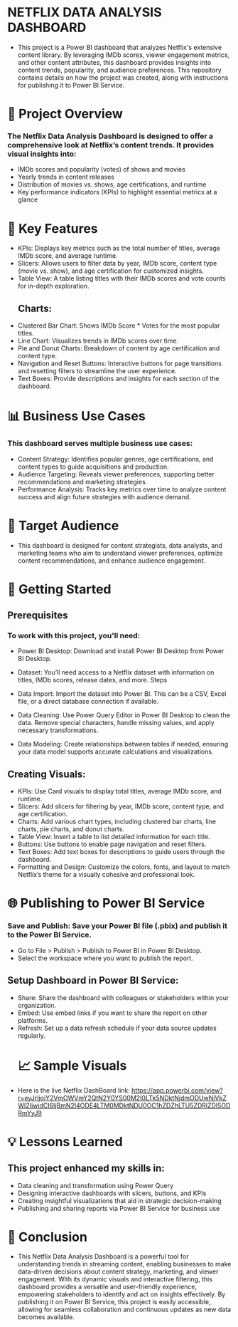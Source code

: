 # NETFLIX DATA ANALYSIS DASHBOARD
- This project is a Power BI dashboard that analyzes Netflix's extensive content library. By leveraging IMDb scores, viewer engagement metrics, and other content attributes, this dashboard provides insights into content trends, popularity, and audience preferences. This repository contains details on how the project was created, along with instructions for publishing it to Power BI Service.

# 📌 Project Overview
### The Netflix Data Analysis Dashboard is designed to offer a comprehensive look at Netflix’s content trends. It provides visual insights into:

- IMDb scores and popularity (votes) of shows and movies
- Yearly trends in content releases
- Distribution of movies vs. shows, age certifications, and runtime
- Key performance indicators (KPIs) to highlight essential metrics at a glance
# 🎯 Key Features
- KPIs: Displays key metrics such as the total number of titles, average IMDb score, and average runtime.
- Slicers: Allows users to filter data by year, IMDb score, content type (movie vs. show), and age certification for customized insights.
- Table View: A table listing titles with their IMDb scores and vote counts for in-depth exploration.
  ## Charts:
- Clustered Bar Chart: Shows IMDb Score * Votes for the most popular titles.
- Line Chart: Visualizes trends in IMDb scores over time.
- Pie and Donut Charts: Breakdown of content by age certification and content type.
- Navigation and Reset Buttons: Interactive buttons for page transitions and resetting filters to streamline the user experience.
- Text Boxes: Provide descriptions and insights for each section of the dashboard.
# 📊 Business Use Cases
### This dashboard serves multiple business use cases:

- Content Strategy: Identifies popular genres, age certifications, and content types to guide acquisitions and production.
- Audience Targeting: Reveals viewer preferences, supporting better recommendations and marketing strategies.
- Performance Analysis: Tracks key metrics over time to analyze content success and align future strategies with audience demand.
# 🎯 Target Audience
- This dashboard is designed for content strategists, data analysts, and marketing teams who aim to understand viewer preferences, optimize content recommendations, and enhance audience engagement.

# 🚀 Getting Started
## Prerequisites
### To work with this project, you'll need:

- Power BI Desktop: Download and install Power BI Desktop from Power BI Desktop.
- Dataset: You’ll need access to a Netflix dataset with information on titles, IMDb scores, release dates, and more.
Steps
- Data Import: Import the dataset into Power BI. This can be a CSV, Excel file, or a direct database connection if available.

- Data Cleaning: Use Power Query Editor in Power BI Desktop to clean the data. Remove special characters, handle missing values, and apply necessary transformations.

- Data Modeling: Create relationships between tables if needed, ensuring your data model supports accurate calculations and visualizations.

## Creating Visuals:

- KPIs: Use Card visuals to display total titles, average IMDb score, and runtime.
- Slicers: Add slicers for filtering by year, IMDb score, content type, and age certification.
- Charts: Add various chart types, including clustered bar charts, line charts, pie charts, and donut charts.
- Table View: Insert a table to list detailed information for each title.
- Buttons: Use buttons to enable page navigation and reset filters.
- Text Boxes: Add text boxes for descriptions to guide users through the dashboard.
- Formatting and Design: Customize the colors, fonts, and layout to match Netflix’s theme for a visually cohesive and professional look.

# 🌐 Publishing to Power BI Service
### Save and Publish: Save your Power BI file (.pbix) and publish it to the Power BI Service.

- Go to File > Publish > Publish to Power BI in Power BI Desktop.
- Select the workspace where you want to publish the report.
## Setup Dashboard in Power BI Service:

- Share: Share the dashboard with colleagues or stakeholders within your organization.
- Embed: Use embed links if you want to share the report on other platforms.
- Refresh: Set up a data refresh schedule if your data source updates regularly.
  # 📈 Sample Visuals
- Here is the live Netflix DashBoard link: https://app.powerbi.com/view?r=eyJrIjoiY2VmOWVmY2QtN2Y0YS00M2I0LTk5NDktNjdmODUwNjVkZWI2IiwidCI6IjBmN2I4ODE4LTM0MDktNDU0OC1hZDZhLTU5ZDRlZDI5ODRmYyJ9
# 💡 Lessons Learned
## This project enhanced my skills in:

- Data cleaning and transformation using Power Query
- Designing interactive dashboards with slicers, buttons, and KPIs
- Creating insightful visualizations that aid in strategic decision-making
- Publishing and sharing reports via Power BI Service for business use

# 📌 Conclusion
- This Netflix Data Analysis Dashboard is a powerful tool for understanding trends in streaming content, enabling businesses to make data-driven decisions about content strategy, marketing, and viewer engagement. With its dynamic visuals and interactive filtering, this dashboard provides a versatile and user-friendly experience, empowering stakeholders to identify and act on insights effectively. By publishing it on Power BI Service, this project is easily accessible, allowing for seamless collaboration and continuous updates as new data becomes available.
